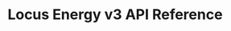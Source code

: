 ---
title: Locus Energy v3 API Reference

language_tabs:
  - http
  - shell

toc_footers:
  - <a href='http://github.com/tripit/slate'>Documentation Powered by Slate</a>

includes:
  - introduction
  - authentication
  - components
  - sites
  - clients
  - dataavailable
  - data
  - events

search: true
---